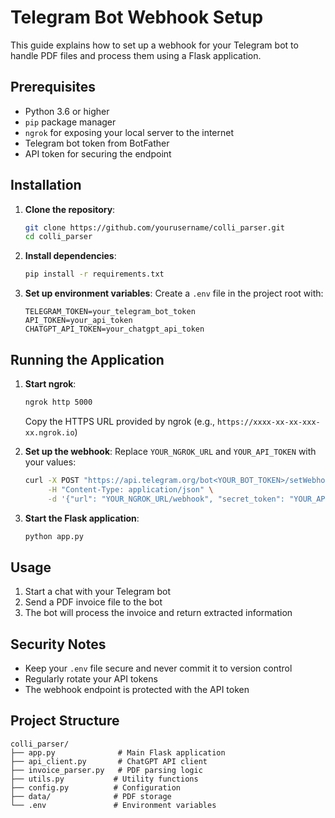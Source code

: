 # Telegram Bot Webhook Setup

This guide explains how to set up a webhook for your Telegram bot to handle PDF files and process them using a Flask application.

## Prerequisites

- Python 3.6 or higher
- `pip` package manager
- `ngrok` for exposing your local server to the internet
- Telegram bot token from BotFather
- API token for securing the endpoint

## Installation

1. **Clone the repository**:
   ```bash
   git clone https://github.com/yourusername/colli_parser.git
   cd colli_parser
   ```

2. **Install dependencies**:
   ```bash
   pip install -r requirements.txt
   ```

3. **Set up environment variables**:
   Create a `.env` file in the project root with:
   ```
   TELEGRAM_TOKEN=your_telegram_bot_token
   API_TOKEN=your_api_token
   CHATGPT_API_TOKEN=your_chatgpt_api_token
   ```

## Running the Application

1. **Start ngrok**:
   ```bash
   ngrok http 5000
   ```
   Copy the HTTPS URL provided by ngrok (e.g., `https://xxxx-xx-xx-xxx-xx.ngrok.io`)

2. **Set up the webhook**:
   Replace `YOUR_NGROK_URL` and `YOUR_API_TOKEN` with your values:
   ```bash
   curl -X POST "https://api.telegram.org/bot<YOUR_BOT_TOKEN>/setWebhook" \
        -H "Content-Type: application/json" \
        -d '{"url": "YOUR_NGROK_URL/webhook", "secret_token": "YOUR_API_TOKEN"}'
   ```

3. **Start the Flask application**:
   ```bash
   python app.py
   ```

## Usage

1. Start a chat with your Telegram bot
2. Send a PDF invoice file to the bot
3. The bot will process the invoice and return extracted information

## Security Notes

- Keep your `.env` file secure and never commit it to version control
- Regularly rotate your API tokens
- The webhook endpoint is protected with the API token

## Project Structure

```
colli_parser/
├── app.py              # Main Flask application
├── api_client.py       # ChatGPT API client
├── invoice_parser.py   # PDF parsing logic
├── utils.py           # Utility functions
├── config.py          # Configuration
├── data/              # PDF storage
└── .env               # Environment variables
```